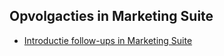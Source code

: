 ## Opvolgacties in Marketing Suite

- [Introductie follow-ups in Marketing Suite](./follow-up-manager-ms)
